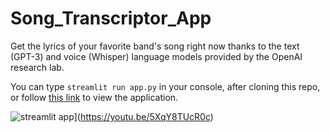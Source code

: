 # Song_Transcriptor_App
Get the lyrics of your favorite band's song right now thanks to the text (GPT-3) and voice (Whisper) language models provided by the OpenAI research lab.

You can type `streamlit run app.py` in your console, after cloning this repo, or follow [this link](https://bartekkrzepkowski-song-transcriptor-app-streamlit-app-e3htiq.streamlitapp.com/) to view the application.


![streamlit app](https://i.ytimg.com/vi/5XqY8TUcR0c/maxresdefault.jpg)](https://youtu.be/5XqY8TUcR0c)

